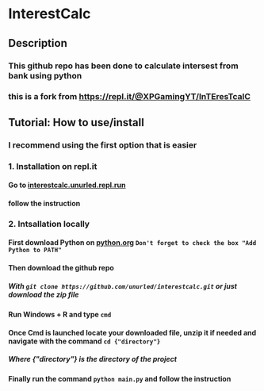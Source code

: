 # InterestCalc
## Description
### This github repo has been done to calculate intersest from bank using python
### this is a fork from https://repl.it/@XPGamingYT/InTEresTcalC

## Tutorial: How to use/install
### I recommend using the first option that is easier

### 1. Installation on repl.it
#### Go to [interestcalc.unurled.repl.run](https://repl.it/@unurled/interestcalc)
#### follow the instruction

### 2. Intsallation locally
#### First download Python on [python.org](https://www.python.org/downloads/) `Don't forget to check the box "Add Python to PATH"`
#### Then download the github repo
##### With `git clone https://github.com/unurled/interestcalc.git` or just download the zip file 
#### Run Windows + R and type `cmd`
#### Once Cmd is launched locate your downloaded file, unzip it if needed and navigate with the command `cd {"directory"}`
##### Where {"directory"} is the directory of the project 
#### Finally run the command `python main.py` and follow the instruction


